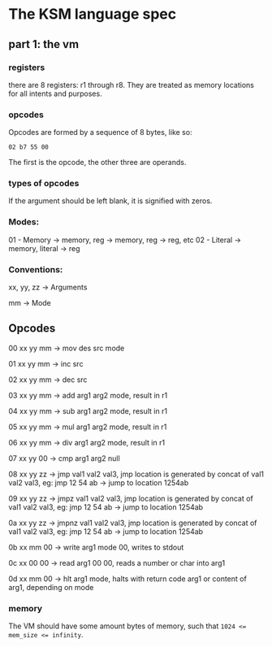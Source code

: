 # The KSM language spec

## part 1: the vm

### registers

there are 8 registers: r1 through r8. They are treated as memory locations for all intents and purposes.

### opcodes

Opcodes are formed by a sequence of 8 bytes, like so:

`02 b7 55 00`

The first is the opcode, the other three are operands.

### types of opcodes

If the argument should be left blank, it is signified with zeros.

### Modes:

01 - Memory -> memory, reg -> memory, reg -> reg, etc
02 - Literal -> memory, literal -> reg

### Conventions:

xx, yy, zz -> Arguments

mm -> Mode

## Opcodes

00 xx yy mm -> mov des src mode

01 xx yy mm -> inc src

02 xx yy mm -> dec src

03 xx yy mm -> add arg1 arg2 mode, result in r1

04 xx yy mm -> sub arg1 arg2 mode, result in r1

05 xx yy mm -> mul arg1 arg2 mode, result in r1

06 xx yy mm -> div arg1 arg2 mode, result in r1

07 xx yy 00 -> cmp arg1 arg2 null

08 xx yy zz -> jmp val1 val2 val3, jmp location is generated by concat of val1 val2 val3, eg: jmp 12 54 ab -> jump to location 1254ab

09 xx yy zz -> jmpz val1 val2 val3, jmp location is generated by concat of val1 val2 val3, eg: jmp 12 54 ab -> jump to location 1254ab

0a xx yy zz -> jmpnz val1 val2 val3, jmp location is generated by concat of val1 val2 val3, eg: jmp 12 54 ab -> jump to location 1254ab

0b xx mm 00 -> write arg1 mode 00, writes to stdout

0c xx 00 00 -> read arg1 00 00, reads a number or char into arg1

0d xx mm 00 -> hlt arg1 mode, halts with return code arg1 or content of arg1, depending on mode

### memory

The VM should have some amount bytes of memory, such that `1024 <= mem_size <= infinity`.
